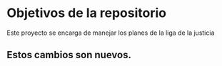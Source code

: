 # Objetivos de la repositorio

Este proyecto se encarga de manejar los planes de la liga de la justicia


## Estos cambios son nuevos.
